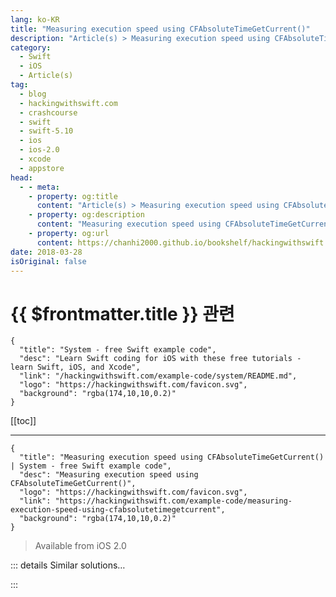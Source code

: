 ```yaml
---
lang: ko-KR
title: "Measuring execution speed using CFAbsoluteTimeGetCurrent()"
description: "Article(s) > Measuring execution speed using CFAbsoluteTimeGetCurrent()"
category:
  - Swift
  - iOS
  - Article(s)
tag: 
  - blog
  - hackingwithswift.com
  - crashcourse
  - swift
  - swift-5.10
  - ios
  - ios-2.0
  - xcode
  - appstore
head:
  - - meta:
    - property: og:title
      content: "Article(s) > Measuring execution speed using CFAbsoluteTimeGetCurrent()"
    - property: og:description
      content: "Measuring execution speed using CFAbsoluteTimeGetCurrent()"
    - property: og:url
      content: https://chanhi2000.github.io/bookshelf/hackingwithswift.com/example-code/measuring-execution-speed-using-cfabsolutetimegetcurrent.html
date: 2018-03-28
isOriginal: false
---
```


# {{ $frontmatter.title }} 관련

```component VPCard
{
  "title": "System - free Swift example code",
  "desc": "Learn Swift coding for iOS with these free tutorials - learn Swift, iOS, and Xcode",
  "link": "/hackingwithswift.com/example-code/system/README.md",
  "logo": "https://hackingwithswift.com/favicon.svg",
  "background": "rgba(174,10,10,0.2)"
}
```

[[toc]]

---

```component VPCard
{
  "title": "Measuring execution speed using CFAbsoluteTimeGetCurrent() | System - free Swift example code",
  "desc": "Measuring execution speed using CFAbsoluteTimeGetCurrent()",
  "logo": "https://hackingwithswift.com/favicon.svg",
  "link": "https://hackingwithswift.com/example-code/measuring-execution-speed-using-cfabsolutetimegetcurrent",
  "background": "rgba(174,10,10,0.2)"
}
```

> Available from iOS 2.0

<!-- TODO: 작성 -->

<!-- 
It’s often important to know at runtime how long it took for some code to run. For example, you might want to make sure your game’s AI takes at least two seconds to think before making its move, so that players don’t get confused when there’s no thinking time.

iOS comes with a built-in function called `CFAbsoluteTimeGetCurrent()`, which reads the current system time measured as seconds since January 1st 2001. It’s sent back as a `Double`, so you get sub-second accuracy as best as the system stores it.

To use the function, call it once before your work, then again after, and subtract the after from the before to get the difference, like this:

```swift
let start = CFAbsoluteTimeGetCurrent()
// run your work
let diff = CFAbsoluteTimeGetCurrent() - start
print("Took \(diff) seconds")
```

-->

::: details Similar solutions…

<!--
/example-code/media/how-to-control-the-pitch-and-speed-of-audio-using-avaudioengine">How to control the pitch and speed of audio using AVAudioEngine 
/example-code/language/how-to-delay-execution-of-code-using-the-defer-keyword">How to delay execution of code using the defer keyword 
/quick-start/swiftui/how-to-create-multi-column-lists-using-table">How to create multi-column lists using Table 
/quick-start/concurrency/how-to-use-mainactor-to-run-code-on-the-main-queue">How to use @MainActor to run code on the main queue 
/quick-start/swiftui/how-to-add-advanced-text-styling-using-attributedstring">How to add advanced text styling using AttributedString</a>
-->

:::

